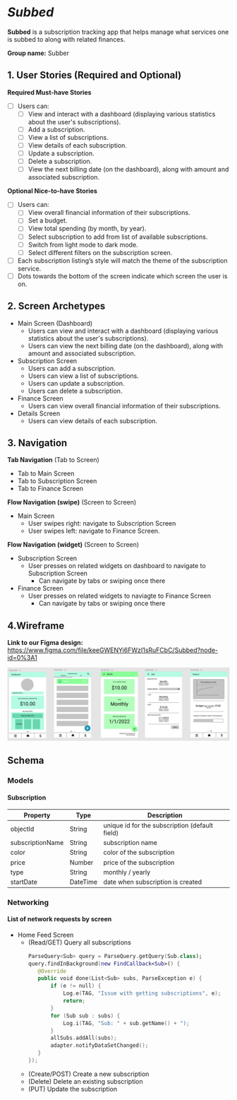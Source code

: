 # *Subbed*

**Subbed** is a subscription tracking app that helps manage what services one is subbed to along with related finances.

**Group name:** Subber

## 1. User Stories (Required and Optional)

**Required Must-have Stories**

  - [ ] Users can: 
      - [ ] View and interact with a dashboard (displaying various statistics about the user's subscriptions).
      - [ ] Add a subscription.
      - [ ] View a list of subscriptions.
      - [ ] View details of each subscription.
      - [ ] Update a subscription.
      - [ ] Delete a subscription.
      - [ ] View the next billing date (on the dashboard), along with amount and associated subscription.

**Optional Nice-to-have Stories**

  - [ ] Users can: 
      - [ ] View overall financial information of their subscriptions.
      - [ ] Set a budget.
      - [ ] View total spending (by month, by year).
      - [ ] Select subscription to add from list of available subscriptions.
      - [ ] Switch from light mode to dark mode.
      - [ ] Select different filters on the subscription screen.
  - [ ] Each subscription listing’s style will match the theme of the subscription service. 
  - [ ] Dots towards the bottom of the screen indicate which screen the user is on.

## 2. Screen Archetypes

* Main Screen (Dashboard)
   * Users can view and interact with a dashboard (displaying various statistics about the user's subscriptions).
   * Users can view the next billing date (on the dashboard), along with amount and associated subscription.
 * Subscription Screen
   * Users can add a subscription.
   * Users can view a list of subscriptions.
   * Users can update a subscription.
   * Users can delete a subscription.
 * Finance Screen
   * Users can view overall financial information of their subscriptions.
 * Details Screen
   * Users can view details of each subscription.

## 3. Navigation

**Tab Navigation** (Tab to Screen)

 * Tab to Main Screen
 * Tab to Subscription Screen
 * Tab to Finance Screen

**Flow Navigation (swipe)** (Screen to Screen)

 * Main Screen
   * User swipes right: navigate to Subscription Screen
   * User swipes left: navigate to Finance Screen.

**Flow Navigation (widget)** (Screen to Screen)

 * Subscription Screen
   * User presses on related widgets on dashboard to navigate to Subscription Screen
      * Can navigate by tabs or swiping once there
 * Finance Screen
   * User presses on related widgets to naviagte to Finance Screen
      * Can navigate by tabs or swiping once there

## 4.Wireframe
**Link to our Figma design:** https://www.figma.com/file/keeGWENYi6FWzI1sRuFCbC/Subbed?node-id=0%3A1

<img src="wireframe.png" width=800><br>

## Schema 
### Models
#### Subscription

   | Property      | Type     | Description |
   | ------------- | -------- | ------------|
   | objectId      | String   | unique id for the subscription (default field) |
   | subscriptionName   | String | subscription name |
   | color         | String     | color of the subscription |
   | price       | Number   | price of the subscription |
   | type   | String   | monthly / yearly |
   | startDate    | DateTime   | date when subscription is created |
   
### Networking
#### List of network requests by screen
   - Home Feed Screen
      - (Read/GET) Query all subscriptions
         ```swift
        ParseQuery<Sub> query = ParseQuery.getQuery(Sub.class);      
        query.findInBackground(new FindCallback<Sub>() {
            @Override
            public void done(List<Sub> subs, ParseException e) {
                if (e != null) {
                    Log.e(TAG, "Issue with getting subscriptions", e);
                    return;
                }
                for (Sub sub : subs) {
                    Log.i(TAG, "Sub: " + sub.getName() + ");
                }
                allSubs.addAll(subs);
                adapter.notifyDataSetChanged();
            }
        });
         ```
      - (Create/POST) Create a new subscription
      - (Delete) Delete an existing subscription
      - (PUT) Update the subscription
